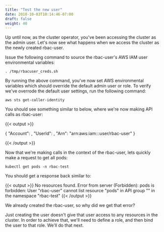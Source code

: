 ```yaml
---
title: "Test the new user"
date: 2018-10-03T10:14:46-07:00
draft: false
weight: 40
---
```


Up until now, as the cluster operator, you've been accessing the cluster as the admin user.  Let's now see what happens when we access the cluster as the newly created rbac-user.

Issue the following command to source the rbac-user's AWS IAM user environmental variables:

```
. /tmp/rbacuser_creds.sh
```
By running the above command, you've now set AWS environmental variables which should override the default admin user or role.  To verify we've overrode the default user settings, run the following command:

```
aws sts get-caller-identity
```

You should see something similar to below, where we're now making API calls as rbac-user:

{{< output >}}

{
    "Account": <AWS Account ID>,
    "UserId": <AWS User ID>,
    "Arn": "arn:aws:iam::<AWS Account ID>:user/rbac-user"
}

{{< /output >}}

Now that we're making calls in the context of the rbac-user, lets quickly make a request to get all pods:

```
kubectl get pods -n rbac-test
```

You should get a response back similar to:

{{< output >}}
No resources found.  Error from server (Forbidden): pods is forbidden: User "rbac-user" cannot list resource "pods" in API group "" in the namespace "rbac-test"
{{< /output >}}

We already created the rbac-user, so why did we get that error?

Just creating the user doesn't give that user access to any resources in the cluster.  In order to achieve that, we'll need to define a role, and then bind the user to that role.  We'll do that next.
